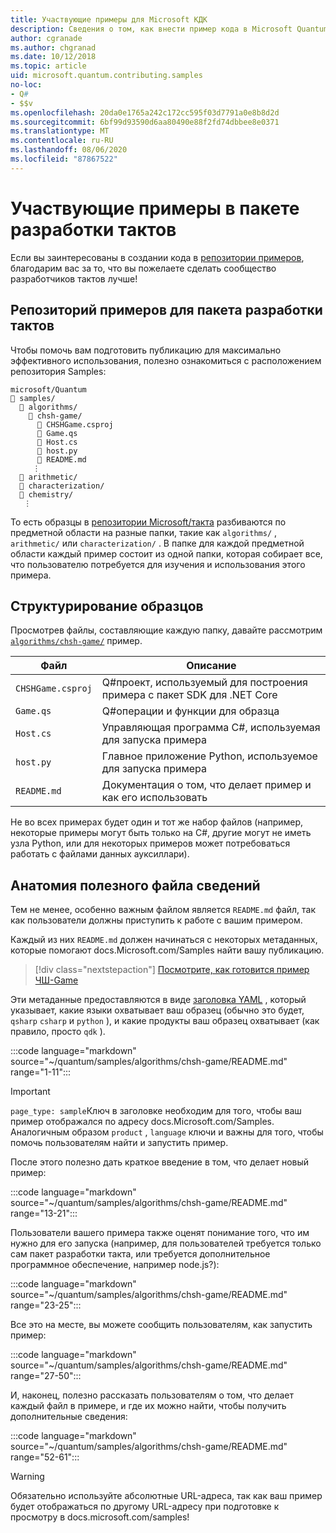 ```yaml
---
title: Участвующие примеры для Microsoft КДК
description: Сведения о том, как внести пример кода в Microsoft Quantum Development Kit (КДК).
author: cgranade
ms.author: chgranad
ms.date: 10/12/2018
ms.topic: article
uid: microsoft.quantum.contributing.samples
no-loc:
- Q#
- $$v
ms.openlocfilehash: 20da0e1765a242c172cc595f03d7791a0e8b8d2d
ms.sourcegitcommit: 6bf99d93590d6aa80490e88f2fd74dbbee8e0371
ms.translationtype: MT
ms.contentlocale: ru-RU
ms.lasthandoff: 08/06/2020
ms.locfileid: "87867522"
---
```

# <a name="contributing-samples-to-the-quantum-development-kit"></a>Участвующие примеры в пакете разработки тактов

Если вы заинтересованы в создании кода в [репозитории примеров](https://github.com/Microsoft/Quantum), благодарим вас за то, что вы пожелаете сделать сообщество разработчиков тактов лучше!

## <a name="the-quantum-development-kit-samples-repository"></a>Репозиторий примеров для пакета разработки тактов

Чтобы помочь вам подготовить публикацию для максимально эффективного использования, полезно ознакомиться с расположением репозитория Samples:

```plaintext
microsoft/Quantum
📁 samples/
  📁 algorithms/
    📁 chsh-game/
      📝 CHSHGame.csproj
      📝 Game.qs
      📝 Host.cs
      📝 host.py
      📝 README.md
     ⋮
  📁 arithmetic/
  📁 characterization/
  📁 chemistry/
   ⋮
```

То есть образцы в [репозитории Microsoft/такта](https://github.com/microsoft/Quantum) разбиваются по предметной области на разные папки, такие как `algorithms/` , `arithmetic/` или `characterization/` .
В папке для каждой предметной области каждый пример состоит из одной папки, которая собирает все, что пользователю потребуется для изучения и использования этого примера.

## <a name="how-samples-are-structured"></a>Структурирование образцов

Просмотрев файлы, составляющие каждую папку, давайте рассмотрим [`algorithms/chsh-game/`](https://github.com/microsoft/Quantum/tree/master/samples/algorithms/chsh-game) пример.

| Файл              | Описание                                                |
|-------------------|------------------------------------------------------------|
| `CHSHGame.csproj` | Q#проект, используемый для построения примера с пакет SDK для .NET Core |
| `Game.qs`         | Q#операции и функции для образца                 |
| `Host.cs`         | Управляющая программа C#, используемая для запуска примера                     |
| `host.py`         | Главное приложение Python, используемое для запуска примера                 |
| `README.md`       | Документация о том, что делает пример и как его использовать    |

Не во всех примерах будет один и тот же набор файлов (например, некоторые примеры могут быть только на C#, другие могут не иметь узла Python, или для некоторых примеров может потребоваться работать с файлами данных ауксиллари).

## <a name="anatomy-of-a-helpful-readme-file"></a>Анатомия полезного файла сведений

Тем не менее, особенно важным файлом является `README.md` файл, так как пользователи должны приступить к работе с вашим примером.

Каждый из них `README.md` должен начинаться с некоторых метаданных, которые помогают docs.Microsoft.com/Samples найти вашу публикацию.

> [!div class="nextstepaction"]
> [Посмотрите, как готовится пример ЧШ-Game](https://docs.microsoft.com/samples/microsoft/quantum/validating-quantum-mechanics/)

Эти метаданные предоставляются в виде [заголовка YAML](https://dotnet.github.io/docfx/spec/docfx_flavored_markdown.html#yaml-header) , который указывает, какие языки охватывает ваш образец (обычно это будет, `qsharp` `csharp` и `python` ), и какие продукты ваш образец охватывает (как правило, просто `qdk` ).

:::code language="markdown" source="~/quantum/samples/algorithms/chsh-game/README.md" range="1-11":::

> [!IMPORTANT]
> `page_type: sample`Ключ в заголовке необходим для того, чтобы ваш пример отображался по адресу docs.Microsoft.com/Samples.
> Аналогичным образом `product` , `language` ключи и важны для того, чтобы помочь пользователям найти и запустить пример.

После этого полезно дать краткое введение в том, что делает новый пример:

:::code language="markdown" source="~/quantum/samples/algorithms/chsh-game/README.md" range="13-21":::

Пользователи вашего примера также оценят понимание того, что им нужно для его запуска (например, для пользователей требуется только сам пакет разработки такта, или требуется дополнительное программное обеспечение, например node.js?):

:::code language="markdown" source="~/quantum/samples/algorithms/chsh-game/README.md" range="23-25":::

Все это на месте, вы можете сообщить пользователям, как запустить пример:

:::code language="markdown" source="~/quantum/samples/algorithms/chsh-game/README.md" range="27-50":::

И, наконец, полезно рассказать пользователям о том, что делает каждый файл в примере, и где их можно найти, чтобы получить дополнительные сведения:

:::code language="markdown" source="~/quantum/samples/algorithms/chsh-game/README.md" range="52-61":::

> [!WARNING]
> Обязательно используйте абсолютные URL-адреса, так как ваш пример будет отображаться по другому URL-адресу при подготовке к просмотру в docs.microsoft.com/samples!
